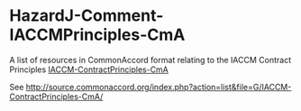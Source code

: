 # HazardJ-Comment-IACCMPrinciples-CmA

A list of resources in CommonAccord format relating to the IACCM Contract Principles <a href="https://github.com/IACCM-ContractPrinciples-CmA">IACCM-ContractPrinciples-CmA</a> 

See <a href="http://source.commonaccord.org/index.php?action=list&file=G/IACCM-ContractPrinciples-CmA/">http://source.commonaccord.org/index.php?action=list&file=G/IACCM-ContractPrinciples-CmA/</a>
